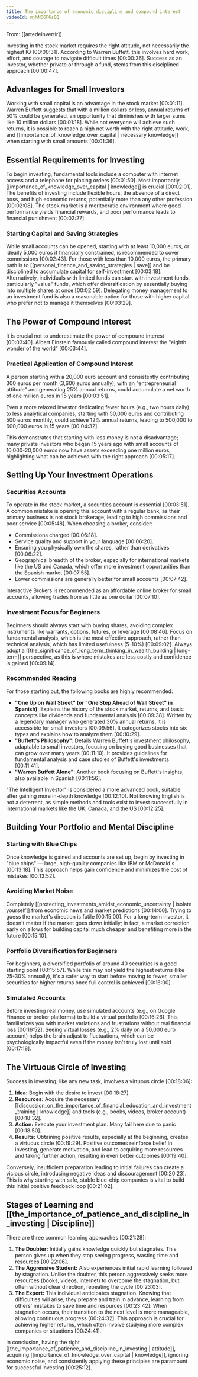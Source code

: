 ```yaml
---
title: The importance of economic discipline and compound interest
videoId: mjhN66F6sQQ
---
```


From: [[artedeinvertir]] <br/> 

Investing in the stock market requires the right attitude, not necessarily the highest IQ <a class="yt-timestamp" data-t="00:00:31">[00:00:31]</a>. According to Warren Buffett, this involves hard work, effort, and courage to navigate difficult times <a class="yt-timestamp" data-t="00:00:36">[00:00:36]</a>. Success as an investor, whether private or through a fund, stems from this disciplined approach <a class="yt-timestamp" data-t="00:00:47">[00:00:47]</a>.

## Advantages for Small Investors

Working with small capital is an advantage in the stock market <a class="yt-timestamp" data-t="00:01:11">[00:01:11]</a>. Warren Buffett suggests that with a million dollars or less, annual returns of 50% could be generated, an opportunity that diminishes with larger sums like 10 million dollars <a class="yt-timestamp" data-t="00:01:18">[00:01:18]</a>. While not everyone will achieve such returns, it is possible to reach a high net worth with the right attitude, work, and [[importance_of_knowledge_over_capital | necessary knowledge]] when starting with small amounts <a class="yt-timestamp" data-t="00:01:36">[00:01:36]</a>.

## Essential Requirements for Investing

To begin investing, fundamental tools include a computer with internet access and a telephone for placing orders <a class="yt-timestamp" data-t="00:01:50">[00:01:50]</a>. Most importantly, [[importance_of_knowledge_over_capital | knowledge]] is crucial <a class="yt-timestamp" data-t="00:02:01">[00:02:01]</a>. The benefits of investing include flexible hours, the absence of a direct boss, and high economic returns, potentially more than any other profession <a class="yt-timestamp" data-t="00:02:08">[00:02:08]</a>. The stock market is a meritocratic environment where good performance yields financial rewards, and poor performance leads to financial punishment <a class="yt-timestamp" data-t="00:02:27">[00:02:27]</a>.

### Starting Capital and Saving Strategies
While small accounts can be opened, starting with at least 10,000 euros, or ideally 5,000 euros if financially constrained, is recommended to cover commissions <a class="yt-timestamp" data-t="00:02:43">[00:02:43]</a>. For those with less than 10,000 euros, the primary path is to [[personal_finance_and_saving_strategies | save]] and be disciplined to accumulate capital for self-investment <a class="yt-timestamp" data-t="00:03:18">[00:03:18]</a>. Alternatively, individuals with limited funds can start with investment funds, particularly "value" funds, which offer diversification by essentially buying into multiple shares at once <a class="yt-timestamp" data-t="00:02:59">[00:02:59]</a>. Delegating money management to an investment fund is also a reasonable option for those with higher capital who prefer not to manage it themselves <a class="yt-timestamp" data-t="00:03:29">[00:03:29]</a>.

## The Power of Compound Interest

It is crucial not to underestimate the power of compound interest <a class="yt-timestamp" data-t="00:03:40">[00:03:40]</a>. Albert Einstein famously called compound interest the "eighth wonder of the world" <a class="yt-timestamp" data-t="00:03:44">[00:03:44]</a>.

### Practical Application of Compound Interest
A person starting with a 20,000 euro account and consistently contributing 300 euros per month (3,600 euros annually), with an "entrepreneurial attitude" and generating 25% annual returns, could accumulate a net worth of one million euros in 15 years <a class="yt-timestamp" data-t="00:03:51">[00:03:51]</a>.

Even a more relaxed investor dedicating fewer hours (e.g., two hours daily) to less analytical companies, starting with 50,000 euros and contributing 500 euros monthly, could achieve 12% annual returns, leading to 500,000 to 600,000 euros in 15 years <a class="yt-timestamp" data-t="00:04:32">[00:04:32]</a>.

This demonstrates that starting with less money is not a disadvantage; many private investors who began 15 years ago with small accounts of 10,000-20,000 euros now have assets exceeding one million euros, highlighting what can be achieved with the right approach <a class="yt-timestamp" data-t="00:05:17">[00:05:17]</a>.

## Setting Up Your Investment Operations

### Securities Accounts
To operate in the stock market, a securities account is essential <a class="yt-timestamp" data-t="00:03:51">[00:03:51]</a>. A common mistake is opening this account with a regular bank, as their primary business is not stock brokerage, leading to high commissions and poor service <a class="yt-timestamp" data-t="00:05:48">[00:05:48]</a>.
When choosing a broker, consider:
*   Commissions charged <a class="yt-timestamp" data-t="00:06:18">[00:06:18]</a>.
*   Service quality and support in your language <a class="yt-timestamp" data-t="00:06:20">[00:06:20]</a>.
*   Ensuring you physically own the shares, rather than derivatives <a class="yt-timestamp" data-t="00:06:22">[00:06:22]</a>.
*   Geographical breadth of the broker, especially for international markets like the US and Canada, which offer more investment opportunities than the Spanish market <a class="yt-timestamp" data-t="00:07:55">[00:07:55]</a>.
*   Lower commissions are generally better for small accounts <a class="yt-timestamp" data-t="00:07:42">[00:07:42]</a>.

Interactive Brokers is recommended as an affordable online broker for small accounts, allowing trades from as little as one dollar <a class="yt-timestamp" data-t="00:07:10">[00:07:10]</a>.

### Investment Focus for Beginners
Beginners should always start with buying shares, avoiding complex instruments like warrants, options, futures, or leverage <a class="yt-timestamp" data-t="00:08:46">[00:08:46]</a>. Focus on fundamental analysis, which is the most effective approach, rather than technical analysis, which has limited usefulness (5-10%) <a class="yt-timestamp" data-t="00:09:02">[00:09:02]</a>. Always adopt a [[the_significance_of_long_term_thinking_in_wealth_building | long-term]] perspective, as this is where mistakes are less costly and confidence is gained <a class="yt-timestamp" data-t="00:09:14">[00:09:14]</a>.

### Recommended Reading
For those starting out, the following books are highly recommended:
*   **"One Up on Wall Street" (or "One Step Ahead of Wall Street" in Spanish)**: Explains the history of the stock market, returns, and basic concepts like dividends and fundamental analysis <a class="yt-timestamp" data-t="00:09:38">[00:09:38]</a>. Written by a legendary manager who generated 30% annual returns, it is accessible for small investors <a class="yt-timestamp" data-t="00:09:56">[00:09:56]</a>. It categorizes stocks into six types and explains how to analyze them <a class="yt-timestamp" data-t="00:10:29">[00:10:29]</a>.
*   **"Buffett's Philosophy"**: Details Warren Buffett's investment philosophy, adaptable to small investors, focusing on buying good businesses that can grow over many years <a class="yt-timestamp" data-t="00:11:10">[00:11:10]</a>. It provides guidelines for fundamental analysis and case studies of Buffett's investments <a class="yt-timestamp" data-t="00:11:41">[00:11:41]</a>.
*   **"Warren Buffett Alone"**: Another book focusing on Buffett's insights, also available in Spanish <a class="yt-timestamp" data-t="00:11:56">[00:11:56]</a>.

"The Intelligent Investor" is considered a more advanced book, suitable after gaining more in-depth knowledge <a class="yt-timestamp" data-t="00:12:10">[00:12:10]</a>. Not knowing English is not a deterrent, as simple methods and tools exist to invest successfully in international markets like the UK, Canada, and the US <a class="yt-timestamp" data-t="00:12:25">[00:12:25]</a>.

## Building Your Portfolio and Mental Discipline

### Starting with Blue Chips
Once knowledge is gained and accounts are set up, begin by investing in "blue chips" — large, high-quality companies like IBM or McDonald's <a class="yt-timestamp" data-t="00:13:18">[00:13:18]</a>. This approach helps gain confidence and minimizes the cost of mistakes <a class="yt-timestamp" data-t="00:13:52">[00:13:52]</a>.

### Avoiding Market Noise
Completely [[protecting_investments_amidst_economic_uncertainty | isolate yourself]] from economic news and market predictions <a class="yt-timestamp" data-t="00:14:00">[00:14:00]</a>. Trying to guess the market's direction is futile <a class="yt-timestamp" data-t="00:15:00">[00:15:00]</a>. For a long-term investor, it doesn't matter if the market goes down initially; in fact, a market correction early on allows for building capital much cheaper and benefiting more in the future <a class="yt-timestamp" data-t="00:15:10">[00:15:10]</a>.

### Portfolio Diversification for Beginners
For beginners, a diversified portfolio of around 40 securities is a good starting point <a class="yt-timestamp" data-t="00:15:57">[00:15:57]</a>. While this may not yield the highest returns (like 25-30% annually), it's a safer way to start before moving to fewer, smaller securities for higher returns once full control is achieved <a class="yt-timestamp" data-t="00:16:00">[00:16:00]</a>.

### Simulated Accounts
Before investing real money, use simulated accounts (e.g., on Google Finance or broker platforms) to build a virtual portfolio <a class="yt-timestamp" data-t="00:16:26">[00:16:26]</a>. This familiarizes you with market variations and frustrations without real financial loss <a class="yt-timestamp" data-t="00:16:52">[00:16:52]</a>. Seeing virtual losses (e.g., 2% daily on a 50,000 euro account) helps the brain adjust to fluctuations, which can be psychologically impactful even if the money isn't truly lost until sold <a class="yt-timestamp" data-t="00:17:18">[00:17:18]</a>.

## The Virtuous Circle of Investing

Success in investing, like any new task, involves a virtuous circle <a class="yt-timestamp" data-t="00:18:06">[00:18:06]</a>:
1.  **Idea:** Begin with the desire to invest <a class="yt-timestamp" data-t="00:18:27">[00:18:27]</a>.
2.  **Resources:** Acquire the necessary [[discussion_on_the_importance_of_financial_education_and_investment_training | knowledge]] and tools (e.g., books, videos, broker account) <a class="yt-timestamp" data-t="00:18:32">[00:18:32]</a>.
3.  **Action:** Execute your investment plan. Many fail here due to panic <a class="yt-timestamp" data-t="00:18:50">[00:18:50]</a>.
4.  **Results:** Obtaining positive results, especially at the beginning, creates a virtuous circle <a class="yt-timestamp" data-t="00:19:29">[00:19:29]</a>. Positive outcomes reinforce belief in investing, generate motivation, and lead to acquiring more resources and taking further action, resulting in even better outcomes <a class="yt-timestamp" data-t="00:19:40">[00:19:40]</a>.

Conversely, insufficient preparation leading to initial failures can create a vicious circle, introducing negative ideas and discouragement <a class="yt-timestamp" data-t="00:20:23">[00:20:23]</a>. This is why starting with safe, stable blue-chip companies is vital to build this initial positive feedback loop <a class="yt-timestamp" data-t="00:21:02">[00:21:02]</a>.

## Stages of Learning and [[the_importance_of_patience_and_discipline_in_investing | Discipline]]

There are three common learning approaches <a class="yt-timestamp" data-t="00:21:28">[00:21:28]</a>:

1.  **The Doubter:** Initially gains knowledge quickly but stagnates. This person gives up when they stop seeing progress, wasting time and resources <a class="yt-timestamp" data-t="00:22:06">[00:22:06]</a>.
2.  **The Aggressive Student:** Also experiences initial rapid learning followed by stagnation. Unlike the doubter, this person aggressively seeks more resources (books, videos, internet) to overcome the stagnation, but often without clear direction, repeating the cycle <a class="yt-timestamp" data-t="00:23:03">[00:23:03]</a>.
3.  **The Expert:** This individual anticipates stagnation. Knowing that difficulties will arise, they prepare and train in advance, learning from others' mistakes to save time and resources <a class="yt-timestamp" data-t="00:23:42">[00:23:42]</a>. When stagnation occurs, their transition to the next level is more manageable, allowing continuous progress <a class="yt-timestamp" data-t="00:24:32">[00:24:32]</a>. This approach is crucial for achieving higher returns, which often involve studying more complex companies or situations <a class="yt-timestamp" data-t="00:24:41">[00:24:41]</a>.

In conclusion, having the right [[the_importance_of_patience_and_discipline_in_investing | attitude]], acquiring [[importance_of_knowledge_over_capital | knowledge]], ignoring economic noise, and consistently applying these principles are paramount for successful investing <a class="yt-timestamp" data-t="00:25:12">[00:25:12]</a>.